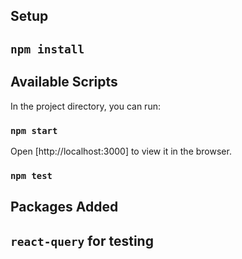 ## Setup

## `npm install`


## Available Scripts

In the project directory, you can run:

### `npm start`

Open [http://localhost:3000] to view it in the browser.

### `npm test`


## Packages Added

## `react-query` for testing
